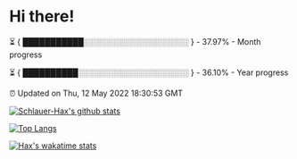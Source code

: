 # Hi there!

⏳ { ███████████░░░░░░░░░░░░░░░░░░░ } - 37.97% - Month progress

⏳ { ██████████░░░░░░░░░░░░░░░░░░░░ } - 36.10% - Year progress

⏰ Updated on Thu, 12 May 2022 18:30:53 GMT


[![Schlauer-Hax's github stats](https://github-readme-stats.vercel.app/api?username=Schlauer-Hax&show_icons=true&theme=dark&count_private=true)](https://github.com/Schlauer-Hax)


[![Top Langs](https://github-readme-stats.vercel.app/api/top-langs/?username=Schlauer-Hax&layout=compact&theme=dark)](https://github.com/Schlauer-Hax?tab=repositories)


[![Hax's wakatime stats](https://github-readme-stats.vercel.app/api/wakatime?username=Hax&theme=dark)](https://wakatime.com/@Hax)

